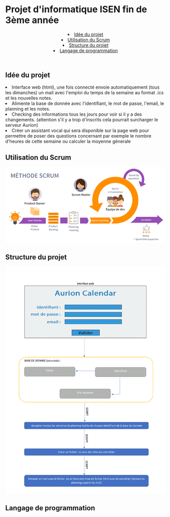 <h1>Projet d'informatique ISEN fin de 3ème année</h1>

<header>

<li><a href="#IDEE"> Idée du projet </a></li>
<li><a href="#SCRUM"> Utilisation du Scrum </a></li>
<li><a href="#STRUCTURE"> Structure du projet  </a></li>
<li><a href="#LANGAGE"> Langage de programmation  </a></li>

</header>


<div id="IDEE">
<h2>Idée du projet</h2>
<p>
<li>Interface web (html), une fois connecté envoie automatiquement (tous les dimanches) un mail avec l'emploi du temps de la semaine au format .ics et les nouvelles notes.</li>
<li>Alimente la base de donnée avec l'identifiant, le mot de passe, l'email, le planning et les notes.</li>
<li>Checking des informations tous les jours pour voir si il y a des changements. (attention s'il y a trop d'inscrits cela pourrait surcharger le serveur Aurion)</li>
<li>Créer un assistant vocal qui sera disponible sur la page web pour permettre de poser des questions concernant par exemple le nombre d'heures de cette semaine ou calculer la moyenne génerale</li>
</p>
</div>


<div id="SCRUM">
<h2>Utilisation du Scrum</h2>
<img src='asset/scrum.png'>
</div>

<div id="STRUCTURE">
<h2>Structure du projet</h2>
<img src='asset/projet_2021.png'>
</div>

<div id="LANGAGE">
<h2>Langage de programmation</h2>
</div>





